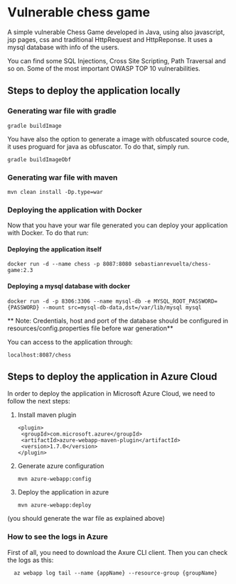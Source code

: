 # Vulnerable chess game
A simple vulnerable Chess Game developed in Java, using also javascript, jsp pages, css and traditional HttpRequest and HttpReponse.
It uses a mysql database with info of the users.

You can find some SQL Injections, Cross Site Scripting, Path Traversal and so on.
Some of the most important OWASP TOP 10 vulnerabilities.

## Steps to deploy the application locally

### Generating war file with gradle
    gradle buildImage

You have also the option to generate a image with obfuscated source code, it uses proguard for java as obfuscator.
To do that, simply run.
    
    gradle buildImageObf

### Generating war file with maven
    mvn clean install -Dp.type=war

### Deploying the application with Docker
Now that you have your war file generated you can deploy your application with Docker.
To do that run:

#### Deploying the application itself
    docker run -d --name chess -p 8087:8080 sebastianrevuelta/chess-game:2.3

#### Deploying a mysql database with docker
    docker run -d -p 8306:3306 --name mysql-db -e MYSQL_ROOT_PASSWORD={PASSWORD} --mount src=mysql-db-data,dst=/var/lib/mysql mysql

** Note: Credentials, host and port of the database should be configured in resources/config.properties file before war generation**

You can access to the application through:

    localhost:8087/chess

## Steps to deploy the application in Azure Cloud

In order to deploy the application in Microsoft Azure Cloud, we need to follow the next steps:

1. Install maven plugin 

       <plugin> 
        <groupId>com.microsoft.azure</groupId>  
        <artifactId>azure-webapp-maven-plugin</artifactId>  
        <version>1.7.0</version>  
       </plugin>
    
2. Generate azure configuration
    
       mvn azure-webapp:config
    
3. Deploy the application in azure

       mvn azure-webapp:deploy 
  (you should generate the war file as explained above)
  
### How to see the logs in Azure
First of all, you need to download the Axure CLI client.
Then you can check the logs as this:
  
      az webapp log tail --name {appName} --resource-group {groupName}

  
  
